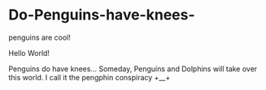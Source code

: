 # Do-Penguins-have-knees-
penguins are cool!

Hello World!

Penguins do have knees...
Someday, Penguins and Dolphins will take over this world.
I call it the pengphin conspiracy +__+

